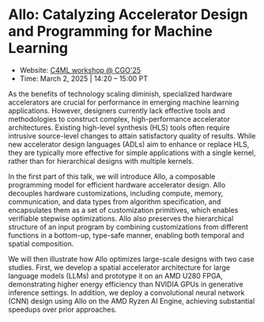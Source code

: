 <!--- Copyright Allo authors. All Rights Reserved. -->
<!--- SPDX-License-Identifier: Apache-2.0  -->

Allo: Catalyzing Accelerator Design and Programming for Machine Learning
==============================================================================

* Website: [C4ML workshop @ CGO'25](https://www.c4ml.org/c4ml-2025)
* Time: March 2, 2025 | 14:20 – 15:00 PT

As the benefits of technology scaling diminish, specialized hardware accelerators are crucial for performance in emerging machine learning applications. However, designers currently lack effective tools and methodologies to construct complex, high-performance accelerator architectures. Existing high-level synthesis (HLS) tools often require intrusive source-level changes to attain satisfactory quality of results. While new accelerator design languages (ADLs) aim to enhance or replace HLS, they are typically more effective for simple applications with a single kernel, rather than for hierarchical designs with multiple kernels.

In the first part of this talk, we will introduce Allo, a composable programming model for efficient hardware accelerator design. Allo decouples hardware customizations, including compute, memory, communication, and data types from algorithm specification, and encapsulates them as a set of customization primitives, which enables verifiable stepwise optimizations. Allo also preserves the hierarchical structure of an input program by combining customizations from different functions in a bottom-up, type-safe manner, enabling both temporal and spatial composition.

We will then illustrate how Allo optimizes large-scale designs with two case studies. First, we develop a spatial accelerator architecture for large language models (LLMs) and prototype it on an AMD U280 FPGA, demonstrating higher energy efficiency than NVIDIA GPUs in generative inference settings. In addition, we deploy a convolutional neural network (CNN) design using Allo on the AMD Ryzen AI Engine, achieving substantial speedups over prior approaches.